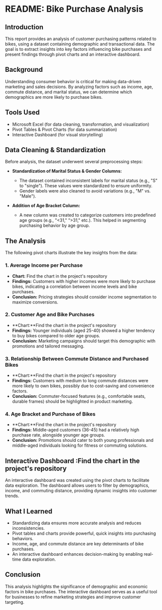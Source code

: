 
# README: Bike Purchase Analysis

## Introduction

This report provides an analysis of customer purchasing patterns related to bikes, using a dataset containing demographic and transactional data. The goal is to extract insights into key factors influencing bike purchases and present findings through pivot charts and an interactive dashboard.

## Background

Understanding consumer behavior is critical for making data-driven marketing and sales decisions. By analyzing factors such as income, age, commute distance, and marital status, we can determine which demographics are more likely to purchase bikes.

## Tools Used

- Microsoft Excel (for data cleaning, transformation, and visualization)
- Pivot Tables & Pivot Charts (for data summarization)
- Interactive Dashboard (for visual storytelling)

## Data Cleaning & Standardization

Before analysis, the dataset underwent several preprocessing steps:

- **Standardization of Marital Status & Gender Columns:**

  - The dataset contained inconsistent labels for marital status (e.g., "S" to "single"). These values were standardized to ensure uniformity.
  - Gender labels were also cleaned to avoid variations (e.g., "M" vs. "Male").

- **Addition of Age Bracket Column:**

  - A new column was created to categorize customers into predefined age groups (e.g., "<31," ">31," etc.). This helped in segmenting purchasing behavior by age group.

## The Analysis

The following pivot charts illustrate the key insights from the data:

### 1. Average Income per Purchase

- **Chart:** Find the chart in the project's repository
- **Findings:** Customers with higher incomes were more likely to purchase bikes, indicating a correlation between income levels and bike purchases.
- **Conclusion:** Pricing strategies should consider income segmentation to maximize conversions.

### 2. Customer Age and Bike Purchases

- **Chart:**Find the chart in the project's repository
- **Findings:** Younger individuals (aged 25-40) showed a higher tendency to buy bikes compared to older age groups.
- **Conclusion:** Marketing campaigns should target this demographic with promotions and tailored messaging.

### 3. Relationship Between Commute Distance and Purchased Bikes

- **Chart:**Find the chart in the project's repository
- **Findings:** Customers with medium to long commute distances were more likely to own bikes, possibly due to cost-saving and convenience factors.
- **Conclusion:** Commuter-focused features (e.g., comfortable seats, durable frames) should be highlighted in product marketing.

### 4. Age Bracket and Purchase of Bikes

- **Chart:**Find the chart in the project's repository
- **Findings:** Middle-aged customers (36-45) had a relatively high purchase rate, alongside younger age groups.
- **Conclusion:** Promotions should cater to both young professionals and middle-aged individuals looking for fitness or commuting solutions.

## Interactive Dashboard :Find the chart in the project's repository

An interactive dashboard was created using the pivot charts to facilitate data exploration. The dashboard allows users to filter by demographics, income, and commuting distance, providing dynamic insights into customer trends.

## What I Learned

- Standardizing data ensures more accurate analysis and reduces inconsistencies.
- Pivot tables and charts provide powerful, quick insights into purchasing behaviors.
- Income, age, and commute distance are key determinants of bike purchases.
- An interactive dashboard enhances decision-making by enabling real-time data exploration.

## Conclusion

This analysis highlights the significance of demographic and economic factors in bike purchases. The interactive dashboard serves as a useful tool for businesses to refine marketing strategies and improve customer targeting.

